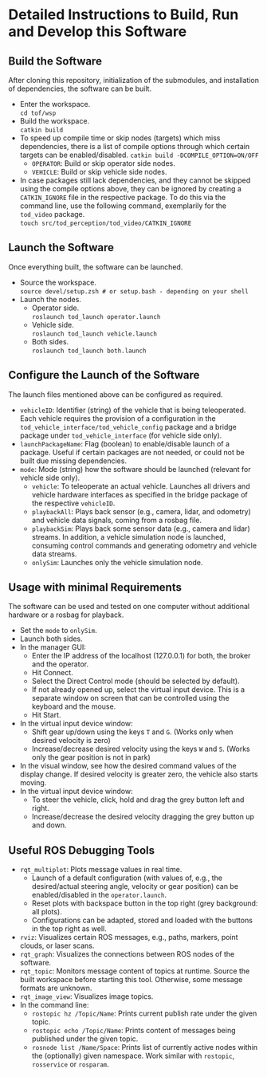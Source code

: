 # Detailed Instructions to Build, Run and Develop this Software

## Build the Software
After cloning this repository, initialization of the submodules, and installation of dependencies, the software can be built.
  * Enter the workspace.  
    `cd tof/wsp`
  * Build the workspace.  
    `catkin build`
  * To speed up compile time or skip nodes (targets) which miss dependencies, there is a list of compile options through which certain targets can be enabled/disabled. 
    `catkin build -DCOMPILE_OPTION=ON/OFF`
      * `OPERATOR`: Build or skip operator side nodes. 
      * `VEHICLE`: Build or skip vehicle side nodes. 
  * In case packages still lack dependencies, and they cannot be skipped using the compile options above, they can be ignored by creating a `CATKIN_IGNORE` file in the respective package. To do this via the command line, use the following command, exemplarily for the `tod_video` package.  
    `touch src/tod_perception/tod_video/CATKIN_IGNORE`

## Launch the Software
Once everything built, the software can be launched. 
  * Source the workspace.  
    `source devel/setup.zsh # or setup.bash - depending on your shell`
  * Launch the nodes. 
    * Operator side.  
    `roslaunch tod_launch operator.launch`
    * Vehicle side.  
      `roslaunch tod_launch vehicle.launch`
    * Both sides.  
      `roslaunch tod_launch both.launch`

## Configure the Launch of the Software
The launch files mentioned above can be configured as required.
  * `vehicleID`: Identifier (string) of the vehicle that is being teleoperated. Each vehicle requires the provision of a configuration in the `tod_vehicle_interface/tod_vehicle_config` package and a bridge package under `tod_vehicle_interface` (for vehicle side only).  
  * `launchPackageName`: Flag (boolean) to enable/disable launch of a package. Useful if certain packages are not needed, or could not be built due missing dependencies. 
  * `mode`: Mode (string) how the software should be launched (relevant for vehicle side only).
    * `vehicle`: To teleoperate an actual vehicle. Launches all drivers and vehicle hardware interfaces as specified in the bridge package of the respective `vehicleID`. 
    * `playbackAll`: Plays back sensor (e.g., camera, lidar, and odometry) and vehicle data signals, coming from a rosbag file.  
    * `playbackSim`: Plays back some sensor data (e.g., camera and lidar) streams. In addition, a vehicle simulation node is launched, consuming control commands and generating odometry and vehicle data streams. 
    * `onlySim`: Launches only the vehicle simulation node. 

## Usage with minimal Requirements
The software can be used and tested on one computer without additional hardware or a rosbag for playback. 
  * Set the `mode` to `onlySim`. 
  * Launch both sides. 
  * In the manager GUI: 
    * Enter the IP address of the localhost (127.0.0.1) for both, the broker and the operator.
    * Hit Connect. 
    * Select the Direct Control mode (should be selected by default).
    * If not already opened up, select the virtual input device. This is a separate window on screen that can be controlled using the keyboard and the mouse. 
    * Hit Start. 
  * In the virtual input device window: 
    * Shift gear up/down using the keys `T` and `G`. (Works only when desired velocity is zero)
    * Increase/decrease desired velocity using the keys `W` and `S`. (Works only the gear position is not in park)
  * In the visual window, see how the desired command values of the display change. If desired velocity is greater zero, the vehicle also starts moving. 
  * In the virtual input device window: 
    * To steer the vehicle, click, hold and drag the grey button left and right.
    * Increase/decrease the desired velocity dragging the grey button up and down. 

## Useful ROS Debugging Tools
  * `rqt_multiplot`: Plots message values in real time. 
    * Launch of a default configuration (with values of, e.g., the desired/actual steering angle, velocity or gear position) can be enabled/disabled in the `operator.launch`.
    * Reset plots with  backspace button in the top right (grey background: all plots). 
    * Configurations can be adapted, stored and loaded with the buttons in the top right as well. 
  * `rviz`: Visualizes certain ROS messages, e.g., paths, markers, point clouds, or laser scans. 
  * `rqt_graph`: Visualizes the connections between ROS nodes of the software. 
  * `rqt_topic`: Monitors message content of topics at runtime. Source the built workspace before starting this tool. Otherwise, some message formats are unknown. 
  * `rqt_image_view`: Visualizes image topics. 
  * In the command line: 
    * `rostopic hz /Topic/Name`: Prints current publish rate under the given topic. 
    * `rostopic echo /Topic/Name`: Prints content of messages being published under the given topic.
    * `rosnode list /Name/Space`: Prints list of currently active nodes within the (optionally) given namespace. Work similar with `rostopic`, `rosservice` or `rosparam`.
